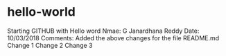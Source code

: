 # hello-world
Starting GITHUB with Hello word
Nmae: G Janardhana Reddy
Date: 10/03/2018
Comments: Added the above changes for the file README.md
Change 1
Change 2
Change 3
